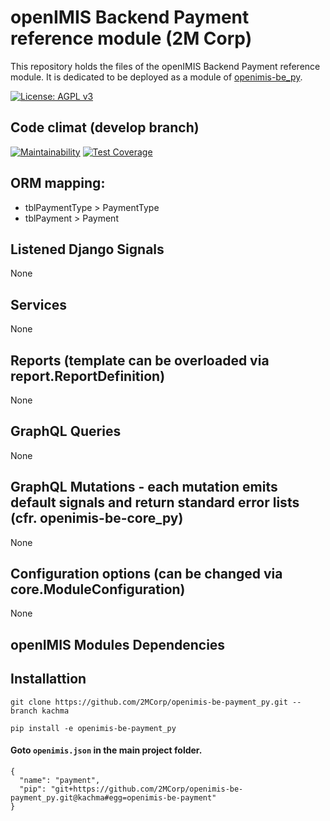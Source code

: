 # openIMIS Backend Payment reference module (2M Corp)

This repository holds the files of the openIMIS Backend Payment reference module. It is dedicated to be deployed as a module of [openimis-be_py](https://github.com/openimis/openimis-be_py).

[![License: AGPL v3](https://img.shields.io/badge/License-AGPL%20v3-blue.svg)](https://www.gnu.org/licenses/agpl-3.0)

## Code climat (develop branch)

[![Maintainability](https://img.shields.io/codeclimate/maintainability/openimis/openimis-be-policy_py.svg)](https://codeclimate.com/github/openimis/openimis-be-contribution_py/maintainability)
[![Test Coverage](https://img.shields.io/codeclimate/coverage/openimis/openimis-be-contribution_py.svg)](https://codeclimate.com/github/openimis/openimis-be-contribution_py)

## ORM mapping:

* tblPaymentType > PaymentType
* tblPayment > Payment

## Listened Django Signals

None

## Services

None

## Reports (template can be overloaded via report.ReportDefinition)

None

## GraphQL Queries

None

## GraphQL Mutations - each mutation emits default signals and return standard error lists (cfr. openimis-be-core_py)

None

## Configuration options (can be changed via core.ModuleConfiguration)

None

## openIMIS Modules Dependencies

## Installattion

`git clone https://github.com/2MCorp/openimis-be-payment_py.git --branch kachma`

`pip install -e openimis-be-payment_py`

#### Goto `openimis.json` in the main project folder.

```
{
  "name": "payment",
  "pip": "git+https://github.com/2MCorp/openimis-be-payment_py.git@kachma#egg=openimis-be-payment"
}
```
